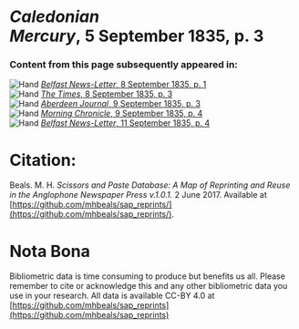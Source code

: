 # *Caledonian Mercury*, 5 September 1835, p. 3  
  
### Content from this page subsequently appeared in:  
![Hand](http://scissorsandpaste.net/wp-content/uploads/2017/06/smallhandpointer.png) [*Belfast News-Letter*, 8 September 1835, p. 1](https://mhbeals.github.io/sap_html/Belfast-News-Letter/Belfast-News-Letter-8-September-1835-p-1)  
![Hand](http://scissorsandpaste.net/wp-content/uploads/2017/06/smallhandpointer.png) [*The Times*, 8 September 1835, p. 3](https://mhbeals.github.io/sap_html/The-Times/The-Times-8-September-1835-p-3)  
![Hand](http://scissorsandpaste.net/wp-content/uploads/2017/06/smallhandpointer.png) [*Aberdeen Journal*, 9 September 1835, p. 3](https://mhbeals.github.io/sap_html/Aberdeen-Journal/Aberdeen-Journal-9-September-1835-p-3)  
![Hand](http://scissorsandpaste.net/wp-content/uploads/2017/06/smallhandpointer.png) [*Morning Chronicle*, 9 September 1835, p. 4](https://mhbeals.github.io/sap_html/Morning-Chronicle/Morning-Chronicle-9-September-1835-p-4)  
![Hand](http://scissorsandpaste.net/wp-content/uploads/2017/06/smallhandpointer.png) [*Belfast News-Letter*, 11 September 1835, p. 4](https://mhbeals.github.io/sap_html/Belfast-News-Letter/Belfast-News-Letter-11-September-1835-p-4)  


# Citation: 

Beals. M. H. *Scissors and Paste Database: A Map of Reprinting and Reuse in the Anglophone Newspaper Press v.1.0.1.* 2 June 2017. Available at [https://github.com/mhbeals/sap_reprints/](https://github.com/mhbeals/sap_reprints/). 

# Nota Bona

Bibliometric data is time consuming to produce but benefits us all. Please remember to cite or acknowledge this and any other bibliometric data you use in your research. All data is available CC-BY 4.0 at [https://github.com/mhbeals/sap_reprints](https://github.com/mhbeals/sap_reprints)